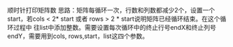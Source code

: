顺时针打印矩阵数 
思路：矩阵每循环一次，行数和列数都减少2个，设置一个start，若cols < 2* start 或者  rows > 2 * start说明矩阵已经循环结束。在这个循环过程中
往list中添加整数。需要设置每次循环中的终止行号endX和终止列号endY，需要用到cols, rows,start，list这四个参数。